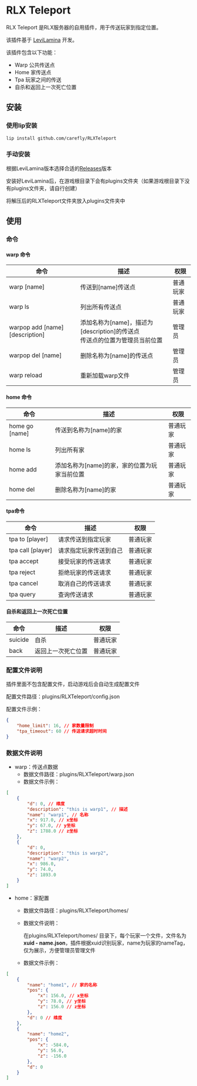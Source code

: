 # RLX Teleport

RLX Teleport 是RLX服务器的自用插件，用于传送玩家到指定位置。

该插件基于 [LeviLamina](https://github.com/LeviLamina/LeviLamina) 开发。

该插件包含以下功能：

- Warp 公共传送点
- Home 家传送点
- Tpa 玩家之间的传送
- 自杀和返回上一次死亡位置

## 安装

### 使用lip安装
```bash
lip install github.com/carefly/RLXTeleport
```

### 手动安装

根据LeviLamina版本选择合适的[Releases](https://github.com/carefly/RLXTeleport/releases)版本

安装好LeviLamina后，在游戏根目录下会有plugins文件夹（如果游戏根目录下没有plugins文件夹，请自行创建）

将解压后的RLXTeleport文件夹放入plugins文件夹中

## 使用

### 命令

#### warp 命令
  
| 命令                            | 描述                                                                          | 权限     |
| ------------------------------- | ----------------------------------------------------------------------------- | -------- |
| warp [name]                     | 传送到[name]传送点                                                            | 普通玩家 |
| warp ls                         | 列出所有传送点                                                                | 普通玩家 |
| warpop add [name] [description] | 添加名称为[name]，描述为[description]的传送点<br>传送点的位置为管理员当前位置 | 管理员   |
| warpop del [name]               | 删除名称为[name]的传送点                                                      | 管理员   |
| warp reload                     | 重新加载warp文件                                                              | 管理员   |

#### home 命令

| 命令           | 描述                                         | 权限     |
| -------------- | -------------------------------------------- | -------- |
| home go [name] | 传送到名称为[name]的家                       | 普通玩家 |
| home ls        | 列出所有家                                   | 普通玩家 |
| home add       | 添加名称为[name]的家，家的位置为玩家当前位置 | 普通玩家 |
| home del       | 删除名称为[name]的家                         | 普通玩家 |


#### tpa命令

| 命令              | 描述                   | 权限     |
| ----------------- | ---------------------- | -------- |
| tpa to [player]   | 请求传送到指定玩家     | 普通玩家 |
| tpa call [player] | 请求指定玩家传送到自己 | 普通玩家 |
| tpa accept        | 接受玩家的传送请求     | 普通玩家 |
| tpa reject        | 拒绝玩家的传送请求     | 普通玩家 |
| tpa cancel        | 取消自己的传送请求     | 普通玩家 |
| tpa query         | 查询传送请求           | 普通玩家 |

#### 自杀和返回上一次死亡位置

| 命令    | 描述               | 权限     |
| ------- | ------------------ | -------- |
| suicide | 自杀               | 普通玩家 |
| back    | 返回上一次死亡位置 | 普通玩家 |

### 配置文件说明

插件里面不包含配置文件，启动游戏后会自动生成配置文件

配置文件路径：plugins/RLXTeleport/config.json

配置文件示例：

```json
{
    "home_limit": 16, // 家数量限制
    "tpa_timeout": 60 // 传送请求超时时间
}
```

### 数据文件说明

- warp：传送点数据
  - 数据文件路径：plugins/RLXTeleport/warp.json
  - 数据文件示例：

```json
[
    {
        "d": 0, // 维度
        "description": "this is warp1", // 描述
        "name": "warp1", // 名称
        "x": 917.0, // x坐标
        "y": 67.0, // y坐标
        "z": 1788.0 // z坐标
    },
    {
        "d": 0,
        "description": "this is warp2",
        "name": "warp2",
        "x": 986.0,
        "y": 74.0,
        "z": 1893.0
    }
]
```

- home：家配置
  - 数据文件路径：plugins/RLXTeleport/homes/
  - 数据文件说明：
  
    在plugins/RLXTeleport/homes/ 目录下，每个玩家一个文件，文件名为 **xuid - name.json**，插件根据xuid识别玩家，name为玩家的nameTag，仅为展示，方便管理员管理文件

  - 数据文件示例：

```json
[
    {
        "name": "home1", // 家的名称
        "pos": {
            "x": 156.0, // x坐标
            "y": 78.0, // y坐标
            "z": 156.0 // z坐标
        },
        "d": 0 // 维度
    },
    {
        "name": "home2",
        "pos": {
            "x": -584.0,
            "y": 56.0,
            "z": -156.0
        },
        "d": 0
    }
]
```